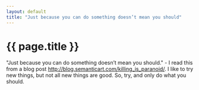 ```yaml
---
layout: default
title: "Just because you can do something doesn’t mean you should"
---
```


# {{ page.title }}

"Just because you can do something doesn’t mean you should." - I read this from a blog post <http://blog.semanticart.com/killing_is_paranoid/>. I like to try new things, but not all new things are good. So, try, and only do what you should.
